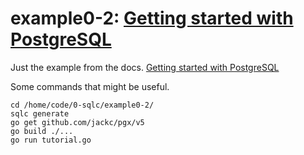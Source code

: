 # example0-2: [Getting started with PostgreSQL](https://docs.sqlc.dev/en/latest/tutorials/getting-started-postgresql.html)

Just the example from the docs. [Getting started with PostgreSQL](https://docs.sqlc.dev/en/latest/tutorials/getting-started-postgresql.html)

Some commands that might be useful.

    cd /home/code/0-sqlc/example0-2/
    sqlc generate
    go get github.com/jackc/pgx/v5
    go build ./...
    go run tutorial.go

